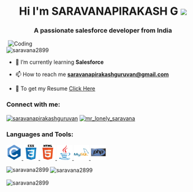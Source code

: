 <h1 align="center">Hi I'm SARAVANAPIRAKASH G  <img src="https://c.tenor.com/yWSRmymbuBkAAAAS/waving-hi.gif" width=35></h1>
<h3 align="center">A passionate salesforce developer from India</h3>

<img align="right" alt="Coding" width="500" src="https://camo.githubusercontent.com/5ddf73ad3a205111cf8c686f687fc216c2946a75005718c8da5b837ad9de78c9/68747470733a2f2f7468756d62732e6766796361742e636f6d2f4576696c4e657874446576696c666973682d736d616c6c2e676966">

<p align="left"> <img src="https://komarev.com/ghpvc/?username=saravana2899&label=Profile%20views&color=0e75b6&style=flat" alt="saravana2899" /> </p>

- 🌱 I’m currently learning **Salesforce**

- 📫 How to reach me **saravanapirakashguruvan@gmail.com**

- 📄 To get my Resume [Click Here ](https://drive.google.com/file/d/17Jzq1__zHaZwYWZqM_vh4yeB6AQ-BJg4/view?usp=sharing)

<h3 align="left">Connect with me:</h3>
<p align="left">
<a href="https://linkedin.com/in/saravanapirakashguruvan" target="blank"><img align="center" src="https://raw.githubusercontent.com/rahuldkjain/github-profile-readme-generator/master/src/images/icons/Social/linked-in-alt.svg" alt="saravanapirakashguruvan" height="30" width="40" /></a>
<a href="https://instagram.com/mr_lonely_saravana" target="blank"><img align="center" src="https://raw.githubusercontent.com/rahuldkjain/github-profile-readme-generator/master/src/images/icons/Social/instagram.svg" alt="mr_lonely_saravana" height="30" width="40" /></a>
</p>

<h3 align="left">Languages and Tools:</h3>
<p align="left"> <a href="https://www.cprogramming.com/" target="_blank" rel="noreferrer"> <img src="https://raw.githubusercontent.com/devicons/devicon/master/icons/c/c-original.svg" alt="c" width="40" height="40"/> </a> <a href="https://www.w3schools.com/css/" target="_blank" rel="noreferrer"> <img src="https://raw.githubusercontent.com/devicons/devicon/master/icons/css3/css3-original-wordmark.svg" alt="css3" width="40" height="40"/> </a> <a href="https://www.w3.org/html/" target="_blank" rel="noreferrer"> <img src="https://raw.githubusercontent.com/devicons/devicon/master/icons/html5/html5-original-wordmark.svg" alt="html5" width="40" height="40"/> </a> <a href="https://www.java.com" target="_blank" rel="noreferrer"> <img src="https://raw.githubusercontent.com/devicons/devicon/master/icons/java/java-original.svg" alt="java" width="40" height="40"/> </a> <a href="https://www.mysql.com/" target="_blank" rel="noreferrer"> <img src="https://raw.githubusercontent.com/devicons/devicon/master/icons/mysql/mysql-original-wordmark.svg" alt="mysql" width="40" height="40"/> </a> <a href="https://www.php.net" target="_blank" rel="noreferrer"> <img src="https://raw.githubusercontent.com/devicons/devicon/master/icons/php/php-original.svg" alt="php" width="40" height="40"/> </a> </p>

<p><img align="left" src="https://github-readme-stats.vercel.app/api/top-langs?username=saravana2899&show_icons=true&locale=en&layout=compact" alt="saravana2899" /></p>

<p>&nbsp;<img align="center" src="https://github-readme-stats.vercel.app/api?username=saravana2899&show_icons=true&locale=en" alt="saravana2899" /></p>

<p><img align="center" src="https://github-readme-streak-stats.herokuapp.com/?user=saravana2899&" alt="saravana2899" /></p>
